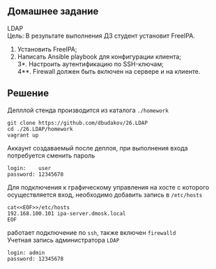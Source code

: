 ## Домашнее задание  
LDAP  
Цель: В результате выполнения ДЗ студент установит FreeIPA.  
1. Установить FreeIPA;  
2. Написать Ansible playbook для конфигурации клиента;  
3*. Настроить аутентификацию по SSH-ключам;  
4**. Firewall должен быть включен на сервере и на клиенте.  

## Решение    
Депллой стенда производится из каталога `./homework`  
```
git clone https://github.com/dbudakov/26.LDAP
cd ./26.LDAP/homework
vagrant up
```
Аккаунт создаваемый после деплоя, при выполнения входа потребуется сменить пароль   
```
login:    user
password: 12345678
```
Для подключения к графическому управления на хосте с которого осуществляется вход, необходимо добавить запись в `/etc/hosts`  

```
cat<<EOF>>/etc/hosts
192.168.100.101 ipa-server.dmosk.local
EOF
```

работает подключение по `ssh`, также включен `firewalld`  
Учетная запись администратора  `LDAP`  
```
login: admin
password: 12345678
```
